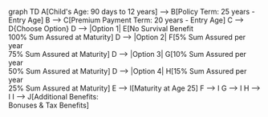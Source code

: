 graph TD
    A[Child's Age: 90 days to 12 years] --> B[Policy Term: 25 years - Entry Age]
    B --> C[Premium Payment Term: 20 years - Entry Age]
    C --> D{Choose Option}
    D --> |Option 1| E[No Survival Benefit<br>100% Sum Assured at Maturity]
    D --> |Option 2| F[5% Sum Assured per year<br>75% Sum Assured at Maturity]
    D --> |Option 3| G[10% Sum Assured per year<br>50% Sum Assured at Maturity]
    D --> |Option 4| H[15% Sum Assured per year<br>25% Sum Assured at Maturity]
    E --> I[Maturity at Age 25]
    F --> I
    G --> I
    H --> I
    I --> J[Additional Benefits:<br>Bonuses & Tax Benefits]
